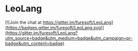 # LeoLang

[![Join the chat at https://gitter.im/furesoft/LeoLang](https://badges.gitter.im/furesoft/LeoLang.svg)](https://gitter.im/furesoft/LeoLang?utm_source=badge&utm_medium=badge&utm_campaign=pr-badge&utm_content=badge)
